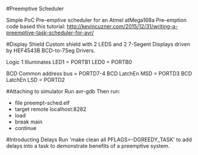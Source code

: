 #Preemptive Scheduler

Simple PoC Pre-emptive scheduler for an Atmel atMega168a
Pre-emption code based this tutorial: http://kevincuzner.com/2015/12/31/writing-a-preemptive-task-scheduler-for-avr/


#Display Shield
Custom shield with 2 LEDS and 2 7-Segent Displays driven by HEF4543B BCD-to-7Seg Drivers.

Logic 1 Illuminates
LED1 = PORTB1
LED0 = PORTB0

BCD Common address bus = PORTD7-4
BCD LatchEn MSD = PORTD3
BCD LatchEn LSD = PORTD2

#Attaching to simulator
Run avr-gdb
Then run:
- file preempt-sched.elf
- target remote localhost:8282
- load
- break main
- continue

#Introducting Delays
Run 'make clean all PFLAGS=-DGREEDY_TASK' to add delays into a task to demonstrate benefits of a preemptive system.
